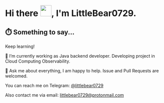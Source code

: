 # Hi there <img src="https://media.giphy.com/media/hvRJCLFzcasrR4ia7z/giphy.gif" width="36px">, I'm LittleBear0729.

## ⏱️ Something to say...

Keep learning!

🔭 I’m currently working as Java backend developer. Developing project in Cloud Computing Observability.

💬 Ask me about everything, I am happy to help. Issue and Pull Requests are welcomed.

You can reach me on Telegram: [@littlebear0729](https://t.me/littlebear0729)

Also contact me via email: littlebear0729@protonmail.com

